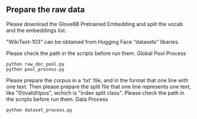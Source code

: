 ## Prepare the raw data

Please download the Glove6B Pretrained Embedding and split the vocab and the embeddings list.

"WikiText-103" can be obtained from Hugging Face “datasets” libaries.

Please check the path in the scripts before run them.
Global Pool Process
```
python raw_doc_pool.py
python pool_process.py
```

Please prepare the corpus in a 'txt' file, and in the format that one line with one text.
Then please prepare the split file that one line represents one text, like "0\tvalid\tpos", wchich is "index split class".
Please check the path in the scripts before run them.
Data Process
```
python dataset_process.py
```

